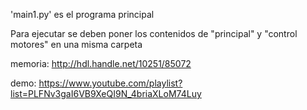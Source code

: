'main1.py' es el programa principal

Para ejecutar se deben poner los contenidos de "principal" y "control motores" en una misma carpeta

memoria: http://hdl.handle.net/10251/85072 

demo: https://www.youtube.com/playlist?list=PLFNv3gaI6VB9XeQI9N_4briaXLoM74Luy
